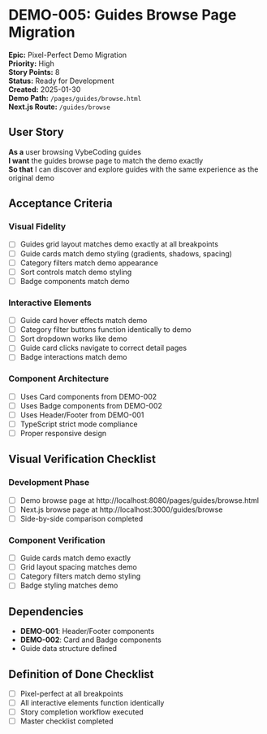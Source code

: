 # DEMO-005: Guides Browse Page Migration

**Epic:** Pixel-Perfect Demo Migration  
**Priority:** High  
**Story Points:** 8  
**Status:** Ready for Development  
**Created:** 2025-01-30  
**Demo Path:** `/pages/guides/browse.html`  
**Next.js Route:** `/guides/browse`

## User Story

**As a** user browsing VybeCoding guides  
**I want** the guides browse page to match the demo exactly  
**So that** I can discover and explore guides with the same experience as the original demo

## Acceptance Criteria

### Visual Fidelity
- [ ] Guides grid layout matches demo exactly at all breakpoints
- [ ] Guide cards match demo styling (gradients, shadows, spacing)
- [ ] Category filters match demo appearance
- [ ] Sort controls match demo styling
- [ ] Badge components match demo

### Interactive Elements
- [ ] Guide card hover effects match demo
- [ ] Category filter buttons function identically to demo
- [ ] Sort dropdown works like demo
- [ ] Guide card clicks navigate to correct detail pages
- [ ] Badge interactions match demo

### Component Architecture
- [ ] Uses Card components from DEMO-002
- [ ] Uses Badge components from DEMO-002
- [ ] Uses Header/Footer from DEMO-001
- [ ] TypeScript strict mode compliance
- [ ] Proper responsive design

## Visual Verification Checklist

### Development Phase
- [ ] Demo browse page at http://localhost:8080/pages/guides/browse.html
- [ ] Next.js browse page at http://localhost:3000/guides/browse
- [ ] Side-by-side comparison completed

### Component Verification
- [ ] Guide cards match demo exactly
- [ ] Grid layout spacing matches demo
- [ ] Category filters match demo styling
- [ ] Badge styling matches demo

## Dependencies

- **DEMO-001**: Header/Footer components
- **DEMO-002**: Card and Badge components
- Guide data structure defined

## Definition of Done Checklist

- [ ] Pixel-perfect at all breakpoints
- [ ] All interactive elements function identically
- [ ] Story completion workflow executed
- [ ] Master checklist completed